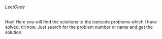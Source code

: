 ###### LeetCode 
Hey! Here you will find the solutions to the leetcode problems which I have solved, till now. Just search for the 
problem number or name and get the solution.
